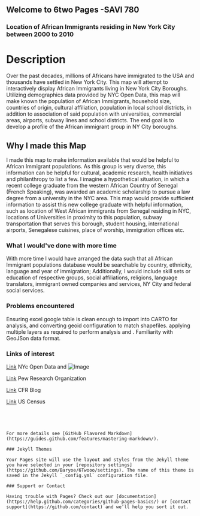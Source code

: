 ## Welcome to 6two Pages -SAVI 780

### Location of African Immigrants residing in New York City between 2000 to 2010 

# Description
Over the past decades, millions of Africans have immigrated to the USA and thousands have settled in New York City. This map will attempt to interactively display African Immigrants living in New York City Boroughs. Utilizing demographics data provided by NYC Open Data, this map will make known the population of African Immigrants, household size, countries of origin, cultural affiliation, population in local school districts, in addition to association of said population with universities, commercial areas, airports, subway lines and school districts. The end goal is to develop a profile of the African immigrant group in NY City boroughs. 

## Why I made this Map

I made this map to make information available that would be helpful to African Immigrant populations. As this group is very diverse, this information can be helpful for cultural, academic research, health initiatives and philanthropy to list a few.
I imagine a hypothetical situation, in which a recent college graduate from the western African Country of Senegal (French Speaking), was awarded an academic scholarship to pursue a law degree from a university in the NYC area.   This map would provide sufficient information to assist this new college graduate with helpful information, such as location of West African immigrants from Senegal residing in NYC, locations of Universities in proximity to this population, subway transportation that serves this borough, student housing, international airports, Senegalese cuisines, place of worship, immigration offices etc.

### What I would've done with more time

With more time I would have arranged the data such that all African Immigrant populations database would be searchable by country, ethnicity, language and year of immigration; Additionally, I would include skill sets or education of respective groups, social affiliations, religions, language translators, immigrant owned companies and services, NY City and federal social services.

### Problems encountered

Ensuring excel google table is clean enough to import into CARTO for analysis, and converting geoid configuration to match shapefiles. applying multiple layers as required to perform analysis and . Familiarity with GeoJSon data format.

### Links of interest
[Link](https://opendata.cityofnewyork.us/) NYc Open Data and ![Image](src)

[Link](http://www.pewresearch.org/fact-tank/2018/01/24/key-facts-about-black-immigrants-in-the-u-s/) Pew Research Organization 

[Link](https://www.cfr.org/blog/where-african-immigrants-live-new-york-city) CFR Blog

[Link](https://www.census.gov/) US Census
```




For more details see [GitHub Flavored Markdown](https://guides.github.com/features/mastering-markdown/).

### Jekyll Themes

Your Pages site will use the layout and styles from the Jekyll theme you have selected in your [repository settings](https://github.com/Baryoe/6Twooo/settings). The name of this theme is saved in the Jekyll `_config.yml` configuration file.

### Support or Contact

Having trouble with Pages? Check out our [documentation](https://help.github.com/categories/github-pages-basics/) or [contact support](https://github.com/contact) and we’ll help you sort it out.
